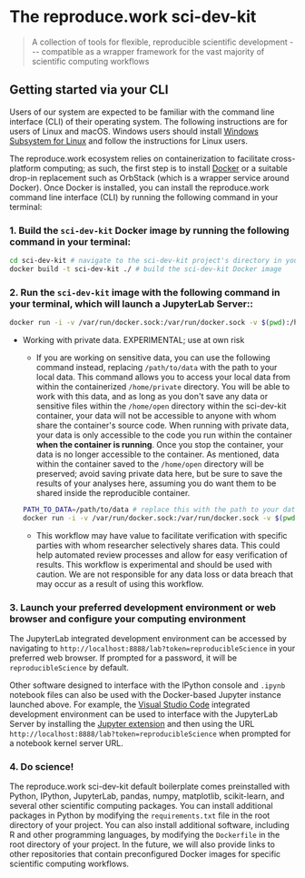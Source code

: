 # The reproduce.work sci-dev-kit
> A collection of tools for flexible, reproducible scientific development --- compatible as a wrapper framework for the vast majority of scientific computing workflows

## Getting started via your CLI
Users of our system are expected to be familiar with the command line interface (CLI) of their operating system. The following instructions are for users of Linux and macOS. Windows users should install [Windows Subsystem for Linux](https://docs.microsoft.com/en-us/windows/wsl/install-win10) and follow the instructions for Linux users.

The reproduce.work ecosystem relies on containerization to facilitate cross-platform computing; as such, the first step is to install [Docker](https://docs.docker.com/get-docker/) or a suitable drop-in replacement such as OrbStack (which is a wrapper service around Docker). Once Docker is installed, you can install the reproduce.work command line interface (CLI) by running the following command in your terminal:

### 1. Build the `sci-dev-kit` Docker image by running the following command in your terminal:
```bash
cd sci-dev-kit # navigate to the sci-dev-kit project's directory in your system's terminal
docker build -t sci-dev-kit ./ # build the sci-dev-kit Docker image
```

### 2. Run the `sci-dev-kit` image with the following command in your terminal, which will launch a JupyterLab Server::
```bash
docker run -i -v /var/run/docker.sock:/var/run/docker.sock -v $(pwd):/home/science -p 8888:8888 sci-dev-kit
``` 

- Working with private data. EXPERIMENTAL; use at own risk
    - If you are working on sensitive data, you can use the following command instead, replacing `/path/to/data` with the path to your local data. This command allows you to access your local data from within the containerized `/home/private` directory. You will be able to work with this data, and as long as you don't save any data or sensitive files within the `/home/open` directory within the sci-dev-kit container, your data will not be accessible to anyone with whom share the container's source code. When running with private data, your data is only accessible to the code you run within the container **when the container is running**. Once you stop the container, your data is no longer accessible to the container. As mentioned, data within the container saved to the `/home/open` directory will be preserved; avoid saving private data here, but be sure to save the results of your analyses here, assuming you do want them to be shared inside the reproducible container.
    ```bash
    PATH_TO_DATA=/path/to/data # replace this with the path to your data
    docker run -i -v /var/run/docker.sock:/var/run/docker.sock -v $(pwd):/home/science -v ${PATH_TO_DATA}:/home/private -p 8888:8888 sci-dev-kit
    ```

    - This workflow may have value to facilitate verification with specific parties with whom researcher selectively shares data. This could help automated review processes and allow for easy verification of results. This workflow is experimental and should be used with caution. We are not responsible for any data loss or data breach that may occur as a result of using this workflow.
 

### 3. Launch your preferred development environment or web browser and configure your computing environment

The JupyterLab integrated development environment can be accessed by navigating to `http://localhost:8888/lab?token=reproducibleScience` in your preferred web browser. If prompted for a password, it will be `reproducibleScience` by default.

Other software designed to interface with the IPython console and `.ipynb` notebook files can also be used with the Docker-based Jupyter instance launched above. For example, the [Visual Studio Code](https://code.visualstudio.com/) integrated development environment can be used to interface with the JupyterLab Server by installing the [Jupyter extension](https://marketplace.visualstudio.com/items?itemName=ms-toolsai.jupyter) and then using the URL `http://localhost:8888/lab?token=reproducibleScience` when prompted for a notebook kernel server URL.

### 4. Do science!

The reproduce.work sci-dev-kit default boilerplate comes preinstalled with Python, IPython, JupyterLab, pandas, numpy, matplotlib, scikit-learn, and several other scientific computing packages. You can install additional packages in Python by modifying the `requirements.txt` file in the root directory of your project. You can also install additional software, including R and other programming languages, by modifying the `Dockerfile` in the root directory of your project. In the future, we will also provide links to other repositories that contain preconfigured Docker images for specific scientific computing workflows.


<!--
```bash
curl -sSL https://reproduce.work/install | bash
```

This will install the reproduce.work CLI in your home directory. You can then run the CLI by running the following command in your terminal:

```bash
~/.reproduce-work/bin/reproduce-work
```

You can also add the reproduce.work CLI to your PATH by running the following command in your terminal:

```bash
echo 'export PATH="$HOME/.reproduce-work/bin:$PATH"' >> ~/.bashrc
```

## Usage

### `reproduce-work init`
The `reproduce-work init` command initializes a new project. It creates a new directory with the following structure:

```
-->

